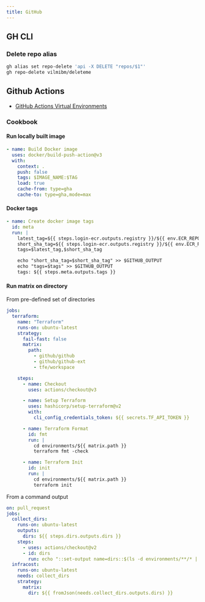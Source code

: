 ```yaml
---
title: GitHub
---
```


## GH CLI

### Delete repo alias

```bash
gh alias set repo-delete 'api -X DELETE "repos/$1"'
gh repo-delete vilmibm/deleteme
```

## Github Actions

- [GitHub Actions Virtual Environments](https://github.com/actions/virtual-environments)

### Cookbook

#### Run locally built image

```yaml
- name: Build Docker image
  uses: docker/build-push-action@v3
  with:
    context: .
    push: false
    tags: $IMAGE_NAME:$TAG
    load: true
    cache-from: type=gha
    cache-to: type=gha,mode=max
```

#### Docker tags

```yaml
- name: Create docker image tags
  id: meta
  run: |
    latest_tag=${{ steps.login-ecr.outputs.registry }}/${{ env.ECR_REPOSITORY }}:latest
    short_sha_tag=${{ steps.login-ecr.outputs.registry }}/${{ env.ECR_REPOSITORY }}:${GITHUB_SHA::7}
    tags=$latest_tag,$short_sha_tag

    echo "short_sha_tag=$short_sha_tag" >> $GITHUB_OUTPUT
    echo "tags=$tags" >> $GITHUB_OUTPUT
    tags: ${{ steps.meta.outputs.tags }}
```

#### Run matrix on directory

From pre-defined set of directories

```yaml
jobs:
  terraform:
    name: "Terraform"
    runs-on: ubuntu-latest
    strategy:
      fail-fast: false
      matrix:
        path:
          - github/github
          - github/github-ext
          - tfe/workspace

    steps:
      - name: Checkout
        uses: actions/checkout@v3

      - name: Setup Terraform
        uses: hashicorp/setup-terraform@v2
        with:
          cli_config_credentials_token: ${{ secrets.TF_API_TOKEN }}

      - name: Terraform Format
        id: fmt
        run: |
          cd environments/${{ matrix.path }}
          terraform fmt -check

      - name: Terraform Init
        id: init
        run: |
          cd environments/${{ matrix.path }}
          terraform init
```

From a command output

```yaml
on: pull_request
jobs:
  collect_dirs:
    runs-on: ubuntu-latest
    outputs:
      dirs: ${{ steps.dirs.outputs.dirs }}
    steps:
      - uses: actions/checkout@v2
      - id: dirs
        run: echo "::set-output name=dirs::$(ls -d environments/**/* | jq --raw-input --slurp --compact-output 'split("\n")[:-1]')"
  infracost:
    runs-on: ubuntu-latest
    needs: collect_dirs
    strategy:
      matrix:
        dir: ${{ fromJson(needs.collect_dirs.outputs.dirs) }}
```
